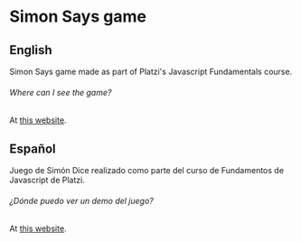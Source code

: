 # Simon Says game

## English
Simon Says game made as part of Platzi's Javascript Fundamentals course.
###### Where can I see the game?
At [this website](https://suga0828.github.io/Simon-says/).

## Español
Juego de Simón Dice realizado como parte del curso de Fundamentos de Javascript de Platzi.
###### ¿Dónde puedo ver un demo del juego?
At [this website](https://suga0828.github.io/Simon-says/).
